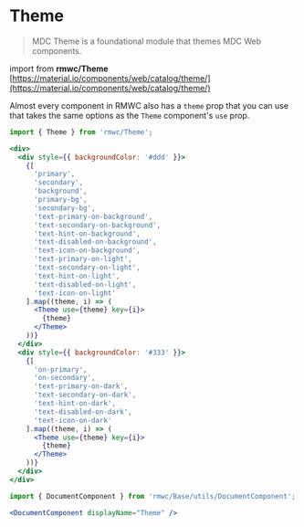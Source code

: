 # Theme

> MDC Theme is a foundational module that themes MDC Web components.

import from **rmwc/Theme**  
[https://material.io/components/web/catalog/theme/](https://material.io/components/web/catalog/theme/)

Almost every component in RMWC also has a `theme` prop that you can use that takes the same options as the `Theme` component's `use` prop.

```jsx render
import { Theme } from 'rmwc/Theme';

<div>
  <div style={{ backgroundColor: '#ddd' }}>
    {[
      'primary',
      'secondary',
      'background',
      'primary-bg',
      'secondary-bg',
      'text-primary-on-background',
      'text-secondary-on-background',
      'text-hint-on-background',
      'text-disabled-on-background',
      'text-icon-on-background',
      'text-primary-on-light',
      'text-secondary-on-light',
      'text-hint-on-light',
      'text-disabled-on-light',
      'text-icon-on-light'
    ].map((theme, i) => (
      <Theme use={theme} key={i}>
        {theme}
      </Theme>
    ))}
  </div>
  <div style={{ backgroundColor: '#333' }}>
    {[
      'on-primary',
      'on-secondary',
      'text-primary-on-dark',
      'text-secondary-on-dark',
      'text-hint-on-dark',
      'text-disabled-on-dark',
      'text-icon-on-dark'
    ].map((theme, i) => (
      <Theme use={theme} key={i}>
        {theme}
      </Theme>
    ))}
  </div>
</div>
```

```jsx renderOnly
import { DocumentComponent } from 'rmwc/Base/utils/DocumentComponent';

<DocumentComponent displayName="Theme" />
```
